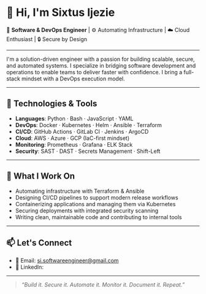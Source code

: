 # 👋 Hi, I'm Sixtus Ijezie

🚀 **Software & DevOps Engineer** | ⚙️ Automating Infrastructure | ☁️ Cloud Enthusiast | 🔒 Secure by Design

---

I'm a solution-driven engineer with a passion for building scalable, secure, and automated systems. I specialize in bridging software development and operations to enable teams to deliver faster with confidence. I bring a full-stack mindset with a DevOps execution model.

---

## 🔧 Technologies & Tools

- **Languages**: Python · Bash · JavaScript · YAML
- **DevOps**: Docker · Kubernetes · Helm · Ansible · Terraform
- **CI/CD**: GitHub Actions · GitLab CI · Jenkins · ArgoCD
- **Cloud**: AWS · Azure · GCP (IaC-first mindset)
- **Monitoring**: Prometheus · Grafana · ELK Stack
- **Security**: SAST · DAST · Secrets Management · Shift-Left

---

## 💼 What I Work On

- Automating infrastructure with Terraform & Ansible  
- Designing CI/CD pipelines to support modern release workflows  
- Containerizing applications and managing them via Kubernetes  
- Securing deployments with integrated security scanning  
- Writing clean, maintainable code and contributing to internal tools  

---

## 📫 Let's Connect

- 📧 Email: si.softwareengineer@gmail.com  
- 💼 LinkedIn: [](https://www.linkedin.com/in/sixtus-k-ijezie-4aa249360/)

---

> _“Build it. Secure it. Automate it. Monitor it. Document it. Repeat.”_
